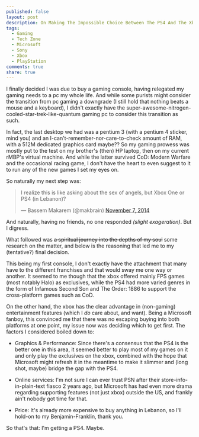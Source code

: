 ```yaml
---
published: false
layout: post
description: On Making The Impossible Choice Between The PS4 And The Xbox One
tags: 
  - Gaming
  - Tech Zone
  - Microsoft
  - Sony
  - Xbox
  - PlayStation
comments: true
share: true
---
```


I finally decided I was due to buy a gaming console, having relegated my gaming needs to a pc my whole life. And while some purists might consider the transition from pc gaming a downgrade (I still hold that nothing beats a mouse and a keyboard), I didn't exactly have the super-awesome-nitrogen-cooled-star-trek-like-quantum gaming pc to consider this transition as such.

In fact, the last desktop we had was a pentium 3 (with a pentium 4 sticker, mind you) and an I-can't-remember-nor-care-to-check amount of RAM, with a 512M dedicated graphics card maybe?? So my gaming prowess was mostly put to the test on my brother's (then) HP laptop, then on my current rMBP's virtual machine. And while the latter survived CoD: Modern Warfare and the occasional racing game, I don't have the heart to even suggest to it to run any of the new games I set my eyes on.

So naturally my next step was:
<blockquote class="twitter-tweet" lang="en"><p>I realize this is like asking about the sex of angels, but Xbox One or PS4 (in Lebanon)?</p>&mdash; Bassem Makarem (@makbrain) <a href="https://twitter.com/makbrain/status/530780991942828032">November 7, 2014</a></blockquote> <script async src="//platform.twitter.com/widgets.js" charset="utf-8"></script>

And naturally, having no friends, no one responded _(slight exageration)_. But I digress.

What followed was ~~a spiritual journey into the depths of my soul~~ some research on the matter, and below is the reasoning that led me to my (tentative?) final decision.

This being my first console, I don't exactly have the attachment that many have to the different franchises and that would sway me one way or another. It seemed to me though that the xbox offered mainly FPS games (most notably Halo) as exclusives, while the PS4 had more varied genres in the form of Infamous Second Son and The Order: 1886 to support the cross-platform games such as CoD.

On the other hand, the xbox has the clear advantage in (non-gaming) entertainment features (which I _do_ care about, and want). Being a Microsoft fanboy, this convinced me that there was no escaping buying into both platforms at one point, my issue now was deciding which to get first. The factors I considered boiled down to:

- Graphics & Performance: Since there's a consensus that the PS4 is the better one in this area, it seemed better to play most of my games on it and only play the exclusives on the xbox, combined with the hope that Microsoft might refresh it in the meantime to make it slimmer and (long shot, maybe) bridge the gap with the PS4.

- Online services: I'm not sure I can ever trust PSN after their store-info-in-plain-text fiasco 2 years ago, but Microsoft has had even more drama regarding supporting features (not just xbox) outside the US, and frankly ain't nobody got time for that.

- Price: It's already more expensive to buy anything in Lebanon, so I'll hold-on to my Benjamin-Franklin, thank you.

So that's that: I'm getting a PS4. 
Maybe.